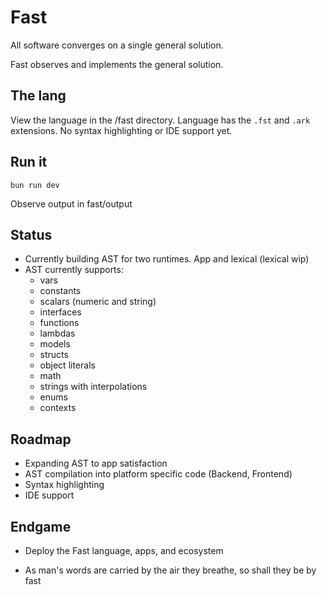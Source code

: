 # Fast

All software converges on a single general solution.

Fast observes and implements the general solution.

## The lang

View the language in the /fast directory. Language has the `.fst` and `.ark` extensions. No syntax highlighting or IDE support yet.

## Run it

```
bun run dev
```

Observe output in fast/output

## Status

- Currently building AST for two runtimes. App and lexical (lexical wip)
- AST currently supports:
  - vars
  - constants
  - scalars (numeric and string)
  - interfaces
  - functions
  - lambdas
  - models
  - structs
  - object literals
  - math
  - strings with interpolations
  - enums
  - contexts

## Roadmap

- Expanding AST to app satisfaction
- AST compilation into platform specific code (Backend, Frontend)
- Syntax highlighting
- IDE support

## Endgame

- Deploy the Fast language, apps, and ecosystem


- As man's words are carried by the air they breathe, so shall they be by fast
